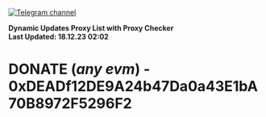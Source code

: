 [![Telegram channel](https://img.shields.io/endpoint?url=https://runkit.io/damiankrawczyk/telegram-badge/branches/master?url=https://t.me/n4z4v0d)](https://t.me/n4z4v0d) 

**Dynamic Updates Proxy List with Proxy Checker**  
**Last Updated: 18.12.23 02:02**

# DONATE (_any evm_) - 0xDEADf12DE9A24b47Da0a43E1bA70B8972F5296F2
